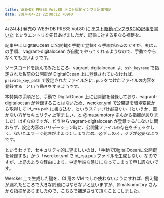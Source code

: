 ```yaml
---
title: WEB+DB PRESS Vol.80 テスト駆動インフラ記事補足
date: 2014-04-21 22:08:12 +0900
---
```

4/24(木) 発売の WEB+DB PRESS Vol.80 に [テスト駆動インフラ&CIの記事を書いた](/blog/2014/04/19/1/) というエントリを先日あげましたが、記事に対する更なる補足を。

記事中に DigitalOcean に公開鍵を手動で登録する手順があるのですが、実はこの手順、 vagrant-digitalocean が自動でやってくれるようなので、手動でやらなくても良いようです。

ソースコードを読んでみたところ、vagrant-digitalocean は、`ssh_keyname` で指定された名前の公開鍵が DigitalOcean 上に登録されていなければ、`private_key_path` で設定されたファイル名に `.pub` をつけたファイルの内容を登録する、という動きをするようです。

本特集の手順だと、手動で DigitalOcean 上に公開鍵を登録しており、vagrant-digitalocean が登録することはないため、wercker.yml で公開鍵を環境変数から取得して id_rsa.pub に書き込む、というステップは必要ない（というか、置かない方がセキュリティ上望ましい、と [@matsumotory](https://twitter.com/matsumotory) さんから指摘がありました）はずなのですが、どうやら vagrant-digitalocean が登録する/しないに関わらず、設定内容のバリデーション時に、公開鍵ファイルの存在をチェックして、ないとエラーで処理が止まってしまうため、必ずこのステップが必要なようです。

というわけで、セキュリティ的に望ましいのは、「手動でDigitalOceanに公開鍵を登録する」かつ「wercker.yml で id_rsa.pub ファイルを生成しない」なのですが、上記のような理由により、中途半端な感じになってしまって申し訳ないです。

Wercker 上で生成した鍵を、CI 用の VM でしか使わないようにすれば、例え鍵が漏れたところで大きな問題にはならないと思いますが、@matsumotory さんから指摘がありましたので、こちらで補足させて頂くことにしました。
